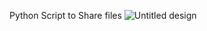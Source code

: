 Python Script to Share files 
![Untitled design](https://user-images.githubusercontent.com/34627404/211182829-1fe6428a-bb50-4399-b202-5cfbb9c9a22f.png)

